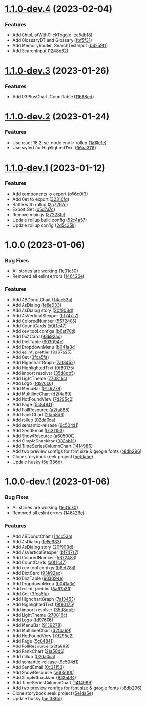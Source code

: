 # [1.1.0-dev.4](https://github.com/fengxia41103/storybook/compare/v1.1.0-dev.3...v1.1.0-dev.4) (2023-02-04)


### Features

* Add ChipListWithClickToggle ([ec5db18](https://github.com/fengxia41103/storybook/commit/ec5db185096ab9a7d2710676e7f24a4650cb3108))
* Add GlossaryDT and Glossary ([fbf5f31](https://github.com/fengxia41103/storybook/commit/fbf5f31208ef6d695a469bb907214347d29b1f2f))
* Add MemoryRouter, SearchTextInput ([b4959f1](https://github.com/fengxia41103/storybook/commit/b4959f100178ebf960c4e6b8d0b9ea7b891a234b))
* Add SearchInput ([1248d62](https://github.com/fengxia41103/storybook/commit/1248d62400d1c3556ea407abec18e51dee2eabca))

# [1.1.0-dev.3](https://github.com/fengxia41103/storybook/compare/v1.1.0-dev.2...v1.1.0-dev.3) (2023-01-26)


### Features

* Add D3PlusChart, CountTable ([11688ed](https://github.com/fengxia41103/storybook/commit/11688edeca8d82dc33ef67eeee8a6452a0fea1b0))

# [1.1.0-dev.2](https://github.com/fengxia41103/storybook/compare/v1.1.0-dev.1...v1.1.0-dev.2) (2023-01-24)


### Features

* Use react 18.2, set node env in rollup ([1a18e1e](https://github.com/fengxia41103/storybook/commit/1a18e1e07f28bac53693e0db0fb525a86f659b63))
* Use styled for HighlightedText ([66aa378](https://github.com/fengxia41103/storybook/commit/66aa3782fa5a1d29ba055276e51078250dd83d74))

# [1.1.0-dev.1](https://github.com/fengxia41103/storybook/compare/v1.0.0...v1.1.0-dev.1) (2023-01-12)


### Features

* Add components to export ([b56c0f3](https://github.com/fengxia41103/storybook/commit/b56c0f3f6123ed05ba6c1d9333f55fe15e71cb54))
* Add Get to export ([32310fd](https://github.com/fengxia41103/storybook/commit/32310fdab7e8ef1e034cd64381101f798323c9ce))
* Battle with rollup ([2a7297c](https://github.com/fengxia41103/storybook/commit/2a7297c6bedcc8b66c6ed8171a2482b533687dbb))
* Export Get ([d5d7a7c](https://github.com/fengxia41103/storybook/commit/d5d7a7c56215ab17e5c1be1a5671aaec6d733e57))
* Remove main.js ([87228fc](https://github.com/fengxia41103/storybook/commit/87228fc3648126d15b9ce78673c2cda280f5e01c))
* Update rollup build config ([52c4a57](https://github.com/fengxia41103/storybook/commit/52c4a572f82f03eca4ab3952750c725eac4e36df))
* Update rollup config ([2d5c35b](https://github.com/fengxia41103/storybook/commit/2d5c35b6a69ab8a357001b14197ba833d7924c94))

# 1.0.0 (2023-01-06)


### Bug Fixes

* All stories are working ([1e31c80](https://github.com/fengxia41103/storybook/commit/1e31c806bf74c07f8f0ffd92d2d1b49c654fafa2))
* Removed all eslint errors ([146426e](https://github.com/fengxia41103/storybook/commit/146426e2b7d9cdfbb05b983a250de16d8f688ee1))


### Features

* Add ABDonutChart ([14cc53a](https://github.com/fengxia41103/storybook/commit/14cc53af25bdff9fda305e8cd5e9e43cde39a94f))
* Add AsDialog ([fe8e633](https://github.com/fengxia41103/storybook/commit/fe8e6339f4140f03c1b686820035992cdb33a7ac))
* Add AsDialog story ([20f903d](https://github.com/fengxia41103/storybook/commit/20f903dad3e9a4dc7a2f07af4071005d5cdacfd7))
* Add AsVerticalStepper ([bf747a7](https://github.com/fengxia41103/storybook/commit/bf747a72dee943f741f59ca29b1b07f7ae9d92f6))
* Add ColoredNumber ([5672486](https://github.com/fengxia41103/storybook/commit/5672486ce812340e743e13321459632f603ae030))
* Add CountCards ([b0f1c47](https://github.com/fengxia41103/storybook/commit/b0f1c4777f68015b5e31f04ebffeffbe5f794232))
* Add dev tool configs ([b6ef78d](https://github.com/fengxia41103/storybook/commit/b6ef78d824dbed592991907929d4db67240d699c))
* Add DictCard ([93b92ac](https://github.com/fengxia41103/storybook/commit/93b92acf4e0de7c3031e6d6099d405a29e078efa))
* Add DictTable ([903094e](https://github.com/fengxia41103/storybook/commit/903094ecb234f13eed52a206a1c7e133095ffc41))
* Add DropdownMenu ([b041a3c](https://github.com/fengxia41103/storybook/commit/b041a3cb9194caa8ee9cc8f1ff0b8aa32710d19f))
* Add eslint, prettier ([3a67a25](https://github.com/fengxia41103/storybook/commit/3a67a2519fb9d4a7d93b9632d036fc85cae84a90))
* Add Get ([3fca5fa](https://github.com/fengxia41103/storybook/commit/3fca5faa416ba25b7129bd110ffee9a208cbee58))
* Add HighchartGraph ([7a13453](https://github.com/fengxia41103/storybook/commit/7a13453117b826ee3bc00199fb0c28729b6c7d2b))
* Add HighlightedText ([9f80175](https://github.com/fengxia41103/storybook/commit/9f80175661a74157bd62d5834bf2cc1d6127ccf5))
* Add import resolver ([35d8db5](https://github.com/fengxia41103/storybook/commit/35d8db599aa99a1c269d417e838adafae3d32c82))
* Add LightTheme ([270816c](https://github.com/fengxia41103/storybook/commit/270816c41b6e4685fd4df4841385e446d7c4cda2))
* Add Logo ([fd97606](https://github.com/fengxia41103/storybook/commit/fd9760600399dd763a4e25ab19214914be99b9e3))
* Add MenuBar ([9139278](https://github.com/fengxia41103/storybook/commit/91392788b612fdf74e847a231cdb22fe1c329eef))
* Add MultilineChart ([d2f4a69](https://github.com/fengxia41103/storybook/commit/d2f4a69e6d9f9a83cc3f0c901c7ffbda49bfbbfb))
* Add NotFoundView ([7d295c2](https://github.com/fengxia41103/storybook/commit/7d295c2e3a8e8823993aadba4dd430446b7ebed0))
* Add Page ([5c84841](https://github.com/fengxia41103/storybook/commit/5c8484133a80f5415eb11bf776e7e4f965e6db3b))
* Add PollResource ([a2fa888](https://github.com/fengxia41103/storybook/commit/a2fa8883993ba7f5485b427493fd5cd9f7b0bd17))
* Add RankChart ([21a58d6](https://github.com/fengxia41103/storybook/commit/21a58d6aa934a426d92d80a9b1f81612b42bd355))
* Add rollup ([02da0ca](https://github.com/fengxia41103/storybook/commit/02da0ca0979ded639e306169358b8013cb70e76b))
* Add semantic-release ([9c504d1](https://github.com/fengxia41103/storybook/commit/9c504d102da3a211e2538b2672581d3868620f45))
* Add SendEmail ([0c31153](https://github.com/fengxia41103/storybook/commit/0c3115310282f12db5fe9996ba161ce1ba2537d3))
* Add ShowResource ([a605000](https://github.com/fengxia41103/storybook/commit/a605000c92b18a3e8d770e5ecaf2333305e1d00f))
* Add SimpleSnackbar ([932ab10](https://github.com/fengxia41103/storybook/commit/932ab10ad4e49d3431134030d0376ebe6c89b9da))
* Add TimeSeriesColumnChart ([1414986](https://github.com/fengxia41103/storybook/commit/1414986782a985af8c4028205f1dccb5f866e2f2))
* Add two preview configs for font size & google fonts ([b8db296](https://github.com/fengxia41103/storybook/commit/b8db296059adac138d63e8eff58a4e2830e5a903))
* Clone storybook seek project ([5e1da5e](https://github.com/fengxia41103/storybook/commit/5e1da5e7e9fef817e72fa569b19b4121f6d03ee4))
* Update husky ([5ef336d](https://github.com/fengxia41103/storybook/commit/5ef336d6ae13b9b66ea13ae10052fdea4fb7ff9a))

# 1.0.0-dev.1 (2023-01-06)


### Bug Fixes

* All stories are working ([1e31c80](https://github.com/fengxia41103/storybook/commit/1e31c806bf74c07f8f0ffd92d2d1b49c654fafa2))
* Removed all eslint errors ([146426e](https://github.com/fengxia41103/storybook/commit/146426e2b7d9cdfbb05b983a250de16d8f688ee1))


### Features

* Add ABDonutChart ([14cc53a](https://github.com/fengxia41103/storybook/commit/14cc53af25bdff9fda305e8cd5e9e43cde39a94f))
* Add AsDialog ([fe8e633](https://github.com/fengxia41103/storybook/commit/fe8e6339f4140f03c1b686820035992cdb33a7ac))
* Add AsDialog story ([20f903d](https://github.com/fengxia41103/storybook/commit/20f903dad3e9a4dc7a2f07af4071005d5cdacfd7))
* Add AsVerticalStepper ([bf747a7](https://github.com/fengxia41103/storybook/commit/bf747a72dee943f741f59ca29b1b07f7ae9d92f6))
* Add ColoredNumber ([5672486](https://github.com/fengxia41103/storybook/commit/5672486ce812340e743e13321459632f603ae030))
* Add CountCards ([b0f1c47](https://github.com/fengxia41103/storybook/commit/b0f1c4777f68015b5e31f04ebffeffbe5f794232))
* Add dev tool configs ([b6ef78d](https://github.com/fengxia41103/storybook/commit/b6ef78d824dbed592991907929d4db67240d699c))
* Add DictCard ([93b92ac](https://github.com/fengxia41103/storybook/commit/93b92acf4e0de7c3031e6d6099d405a29e078efa))
* Add DictTable ([903094e](https://github.com/fengxia41103/storybook/commit/903094ecb234f13eed52a206a1c7e133095ffc41))
* Add DropdownMenu ([b041a3c](https://github.com/fengxia41103/storybook/commit/b041a3cb9194caa8ee9cc8f1ff0b8aa32710d19f))
* Add eslint, prettier ([3a67a25](https://github.com/fengxia41103/storybook/commit/3a67a2519fb9d4a7d93b9632d036fc85cae84a90))
* Add Get ([3fca5fa](https://github.com/fengxia41103/storybook/commit/3fca5faa416ba25b7129bd110ffee9a208cbee58))
* Add HighchartGraph ([7a13453](https://github.com/fengxia41103/storybook/commit/7a13453117b826ee3bc00199fb0c28729b6c7d2b))
* Add HighlightedText ([9f80175](https://github.com/fengxia41103/storybook/commit/9f80175661a74157bd62d5834bf2cc1d6127ccf5))
* Add import resolver ([35d8db5](https://github.com/fengxia41103/storybook/commit/35d8db599aa99a1c269d417e838adafae3d32c82))
* Add LightTheme ([270816c](https://github.com/fengxia41103/storybook/commit/270816c41b6e4685fd4df4841385e446d7c4cda2))
* Add Logo ([fd97606](https://github.com/fengxia41103/storybook/commit/fd9760600399dd763a4e25ab19214914be99b9e3))
* Add MenuBar ([9139278](https://github.com/fengxia41103/storybook/commit/91392788b612fdf74e847a231cdb22fe1c329eef))
* Add MultilineChart ([d2f4a69](https://github.com/fengxia41103/storybook/commit/d2f4a69e6d9f9a83cc3f0c901c7ffbda49bfbbfb))
* Add NotFoundView ([7d295c2](https://github.com/fengxia41103/storybook/commit/7d295c2e3a8e8823993aadba4dd430446b7ebed0))
* Add Page ([5c84841](https://github.com/fengxia41103/storybook/commit/5c8484133a80f5415eb11bf776e7e4f965e6db3b))
* Add PollResource ([a2fa888](https://github.com/fengxia41103/storybook/commit/a2fa8883993ba7f5485b427493fd5cd9f7b0bd17))
* Add RankChart ([21a58d6](https://github.com/fengxia41103/storybook/commit/21a58d6aa934a426d92d80a9b1f81612b42bd355))
* Add rollup ([02da0ca](https://github.com/fengxia41103/storybook/commit/02da0ca0979ded639e306169358b8013cb70e76b))
* Add semantic-release ([9c504d1](https://github.com/fengxia41103/storybook/commit/9c504d102da3a211e2538b2672581d3868620f45))
* Add SendEmail ([0c31153](https://github.com/fengxia41103/storybook/commit/0c3115310282f12db5fe9996ba161ce1ba2537d3))
* Add ShowResource ([a605000](https://github.com/fengxia41103/storybook/commit/a605000c92b18a3e8d770e5ecaf2333305e1d00f))
* Add SimpleSnackbar ([932ab10](https://github.com/fengxia41103/storybook/commit/932ab10ad4e49d3431134030d0376ebe6c89b9da))
* Add TimeSeriesColumnChart ([1414986](https://github.com/fengxia41103/storybook/commit/1414986782a985af8c4028205f1dccb5f866e2f2))
* Add two preview configs for font size & google fonts ([b8db296](https://github.com/fengxia41103/storybook/commit/b8db296059adac138d63e8eff58a4e2830e5a903))
* Clone storybook seek project ([5e1da5e](https://github.com/fengxia41103/storybook/commit/5e1da5e7e9fef817e72fa569b19b4121f6d03ee4))
* Update husky ([5ef336d](https://github.com/fengxia41103/storybook/commit/5ef336d6ae13b9b66ea13ae10052fdea4fb7ff9a))
